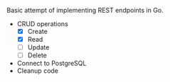 Basic attempt of implementing REST endpoints in Go.

- CRUD operations
  - [x] Create
  - [x] Read
  - [ ] Update
  - [ ] Delete
- Connect to PostgreSQL
- Cleanup code
